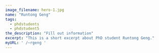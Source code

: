 ```yaml
---
image_filename: hero-1.jpg
name: "Runtong Geng"
tags:
  - phdstudents
  - phdstudent5
the_description: "Fill out information"
excerpt: "This is a short excerpt about PhD student Runtong Geng."
myURL: ' /~rgeng '
---
```

